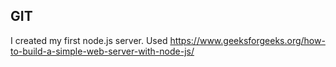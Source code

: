 ## GIT

I created my first node.js server. Used https://www.geeksforgeeks.org/how-to-build-a-simple-web-server-with-node-js/